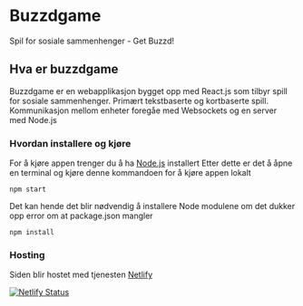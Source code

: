 # Buzzdgame
Spil for sosiale sammenhenger - Get Buzzd!

## Hva er buzzdgame
Buzzdgame er en webapplikasjon bygget opp med React.js som tilbyr spill for sosiale sammenhenger. Primært tekstbaserte og kortbaserte spill. Kommunikasjon mellom enheter foregåe med Websockets og en server med Node.js

### Hvordan installere og kjøre
For å kjøre appen trenger du å ha [Node.js](https://github.com/nodejs/node) installert 
Etter dette er det å åpne en terminal og kjøre denne kommandoen for å kjøre appen lokalt
```
npm start
```
Det kan hende det blir nødvendig å installere Node modulene om det dukker opp error om at package.json mangler
```
npm install
```

### Hosting
Siden blir hostet med tjenesten [Netlify](https://www.netlify.com/)

[![Netlify Status](https://api.netlify.com/api/v1/badges/181878ef-30e7-4b8b-91f7-6e414b339c69/deploy-status)](https://app.netlify.com/sites/buzzdgame/deploys)
